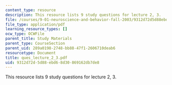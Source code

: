 ```yaml
---
content_type: resource
description: This resource lists 9 study questions for lecture 2, 3.
file: /courses/9-01-neuroscience-and-behavior-fall-2003/9312d72d5d88ebd68d30869162db7de8_ques_lecture_2_3.pdf
file_type: application/pdf
learning_resource_types: []
ocw_type: OCWFile
parent_title: Study Materials
parent_type: CourseSection
parent_uid: 289a0198-2748-bb88-47f1-2606710deab6
resourcetype: Document
title: ques_lecture_2_3.pdf
uid: 9312d72d-5d88-ebd6-8d30-869162db7de8
---
```

This resource lists 9 study questions for lecture 2, 3.

